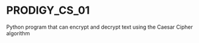 # PRODIGY_CS_01
 Python program that can encrypt and decrypt text using the Caesar Cipher algorithm
